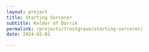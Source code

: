 ```yaml
---
layout: project
title: Starting Sorcerer
subtitle: Keldor of Darrik
permalink: /projects/frostgrave/starting-sorcerer/
date: 2024-02-01

---
```



